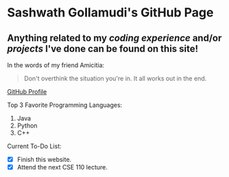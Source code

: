 # **Sashwath Gollamudi's GitHub Page**
## Anything related to my *coding experience* and/or *projects* I've done can be found on this site!

In the words of my friend Amicitia:
> Don't overthink the situation you're in. It all works out in the end.

[GitHub Profile](https://github.com/Sash132/)

Top 3 Favorite Programming Languages:
1. Java
2. Python
3. C++

Current To-Do List:
- [x] Finish this website.
- [x] Attend the next CSE 110 lecture.
